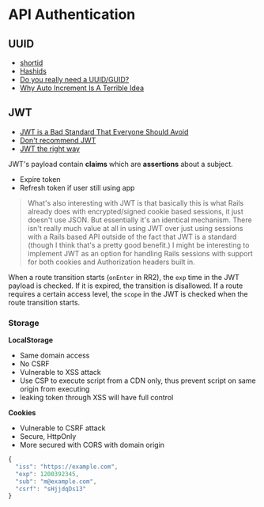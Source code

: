 # API Authentication

## UUID

* [shortid](https://github.com/dylang/shortid)
* [Hashids](http://hashids.org/)
* [Do you really need a UUID/GUID?](https://rclayton.silvrback.com/do-you-really-need-a-uuid-guid)
* [Why Auto Increment Is A Terrible Idea](https://www.clever-cloud.com/blog/engineering/2015/05/20/why-auto-increment-is-a-terrible-idea/)

## JWT

* [JWT is a Bad Standard That Everyone Should Avoid](https://paragonie.com/blog/2017/03/jwt-json-web-tokens-is-bad-standard-that-everyone-should-avoid)
* [Don't recommend JWT](https://github.com/shieldfy/API-Security-Checklist/issues/6#issuecomment-317308169)
* [JWT the right way](https://stormpath.com/blog/jwt-the-right-way)

JWT's payload contain **claims** which are **assertions** about a subject.

* Expire token
* Refresh token if user still using app

> What's also interesting with JWT is that basically this is what Rails already does with encrypted/signed cookie based sessions, it just doesn't use JSON. But essentially it's an identical mechanism. There isn't really much value at all in using JWT over just using sessions with a Rails based API outside of the fact that JWT is a standard (though I think that's a pretty good benefit.) I might be interesting to implement JWT as an option for handling Rails sessions with support for both cookies and Authorization headers built in.

When a route transition starts (`onEnter` in RR2), the `exp` time in the JWT payload is checked. If it is expired, the transition is disallowed. If a route requires a certain access level, the `scope` in the JWT is checked when the route transition starts.

### Storage

**LocalStorage**

* Same domain access
* No CSRF
* Vulnerable to XSS attack
* Use CSP to execute script from a CDN only, thus prevent script on same origin from executing
* leaking token through XSS will have full control

**Cookies**

* Vulnerable to CSRF attack
* Secure, HttpOnly
* More secured with CORS with domain origin

```js
{
  "iss": "https://example.com",
  "exp": 1200392345,
  "sub": "m@example.com",
  "csrf": "sHjjdqDs13"
}
```